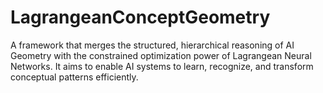 # LagrangeanConceptGeometry
 A framework that merges the structured, hierarchical reasoning of AI Geometry with the constrained optimization power of Lagrangean Neural Networks. It aims to enable AI systems to learn, recognize, and transform conceptual patterns efficiently.
